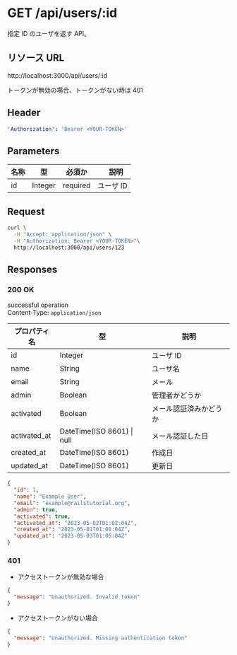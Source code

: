 # GET /api/users/:id

指定 ID のユーザを返す API。

## リソース URL

http://localhost:3000/api/users/:id

トークンが無効の場合、トークンがない時は 401<br>

## Header

```yml
'Authorization': 'Bearer <YOUR-TOKEN>'
```

## Parameters

| 名称 | 型      | 必須か   | 　説明    |
| ---- | ------- | -------- | --------- |
| id   | Integer | required | ユーザ ID |

## Request

```bash
curl \
  -H "Accept: application/json" \
  -H "Authorization: Bearer <YOUR-TOKEN>"\
  http://localhost:3000/api/users/123
```

## Responses

### 200 OK

successful operation<br>
Content-Type: `application/json`

| プロパティ名 | 型                             | 説明                   |
| ------------ | ------------------------------ | ---------------------- |
| id           | Integer                        | ユーザ ID              |
| name         | String                         | ユーザ名               |
| email        | String                         | メール                 |
| admin        | Boolean                        | 管理者かどうか         |
| activated    | Boolean                        | メール認証済みかどうか |
| activated_at | DateTime(ISO 8601) &#124; null | メール認証した日       |
| created_at   | DateTime(ISO 8601)             | 作成日                 |
| updated_at   | DateTime(ISO 8601)             | 更新日                 |

```json
{
  "id": 1,
  "name": "Example User",
  "email": "example@railstutorial.org",
  "admin": true,
  "activated": true,
  "activated_at": "2023-05-02T01:02:04Z",
  "created_at": "2023-05-01T01:01:04Z",
  "updated_at": "2023-05-03T01:05:04Z"
}
```

### 401

- アクセストークンが無効な場合

```json
{
  "message": "Unauthorized. Invalid token"
}
```

- アクセストークンがない場合

```json
{
  "message": "Unauthorized. Missing authentication token"
}
```
